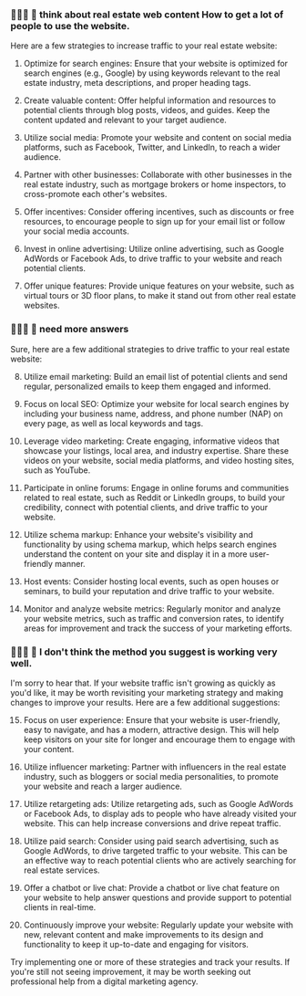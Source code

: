 ### 🙎🏻‍♂️ 💬 think about real estate web content How to get a lot of people to use the website.

Here are a few strategies to increase traffic to your real estate website:

1. Optimize for search engines: Ensure that your website is optimized for search engines (e.g., Google) by using keywords relevant to the real estate industry, meta descriptions, and proper heading tags.

2. Create valuable content: Offer helpful information and resources to potential clients through blog posts, videos, and guides. Keep the content updated and relevant to your target audience.

3. Utilize social media: Promote your website and content on social media platforms, such as Facebook, Twitter, and LinkedIn, to reach a wider audience.

4. Partner with other businesses: Collaborate with other businesses in the real estate industry, such as mortgage brokers or home inspectors, to cross-promote each other's websites.

5. Offer incentives: Consider offering incentives, such as discounts or free resources, to encourage people to sign up for your email list or follow your social media accounts.

6. Invest in online advertising: Utilize online advertising, such as Google AdWords or Facebook Ads, to drive traffic to your website and reach potential clients.

7. Offer unique features: Provide unique features on your website, such as virtual tours or 3D floor plans, to make it stand out from other real estate websites.

### 🙎🏻‍♂️ 💬 need more answers

Sure, here are a few additional strategies to drive traffic to your real estate website:

8. Utilize email marketing: Build an email list of potential clients and send regular, personalized emails to keep them engaged and informed.

9. Focus on local SEO: Optimize your website for local search engines by including your business name, address, and phone number (NAP) on every page, as well as local keywords and tags.

10. Leverage video marketing: Create engaging, informative videos that showcase your listings, local area, and industry expertise. Share these videos on your website, social media platforms, and video hosting sites, such as YouTube.

11. Participate in online forums: Engage in online forums and communities related to real estate, such as Reddit or LinkedIn groups, to build your credibility, connect with potential clients, and drive traffic to your website.

12. Utilize schema markup: Enhance your website's visibility and functionality by using schema markup, which helps search engines understand the content on your site and display it in a more user-friendly manner.

13. Host events: Consider hosting local events, such as open houses or seminars, to build your reputation and drive traffic to your website.

14. Monitor and analyze website metrics: Regularly monitor and analyze your website metrics, such as traffic and conversion rates, to identify areas for improvement and track the success of your marketing efforts.

### 🙎🏻‍♂️ 💬 I don't think the method you suggest is working very well.

I'm sorry to hear that. If your website traffic isn't growing as quickly as you'd like, it may be worth revisiting your marketing strategy and making changes to improve your results. Here are a few additional suggestions:

15. Focus on user experience: Ensure that your website is user-friendly, easy to navigate, and has a modern, attractive design. This will help keep visitors on your site for longer and encourage them to engage with your content.

16. Utilize influencer marketing: Partner with influencers in the real estate industry, such as bloggers or social media personalities, to promote your website and reach a larger audience.

17. Utilize retargeting ads: Utilize retargeting ads, such as Google AdWords or Facebook Ads, to display ads to people who have already visited your website. This can help increase conversions and drive repeat traffic.

18. Utilize paid search: Consider using paid search advertising, such as Google AdWords, to drive targeted traffic to your website. This can be an effective way to reach potential clients who are actively searching for real estate services.

19. Offer a chatbot or live chat: Provide a chatbot or live chat feature on your website to help answer questions and provide support to potential clients in real-time.

20. Continuously improve your website: Regularly update your website with new, relevant content and make improvements to its design and functionality to keep it up-to-date and engaging for visitors.

Try implementing one or more of these strategies and track your results. If you're still not seeing improvement, it may be worth seeking out professional help from a digital marketing agency.



